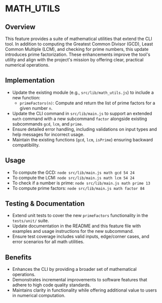 # MATH_UTILS

## Overview
This feature provides a suite of mathematical utilities that extend the CLI tool. In addition to computing the Greatest Common Divisor (GCD), Least Common Multiple (LCM), and checking for prime numbers, this update introduces prime factorization. These enhancements improve the tool's utility and align with the project's mission by offering clear, practical numerical operations.

## Implementation
- Update the existing module (e.g., `src/lib/math_utils.js`) to include a new function:
  - `primeFactors(n)`: Compute and return the list of prime factors for a given number `n`.
- Update the CLI command in `src/lib/main.js` to support an extended `math` command with a new subcommand `factor` alongside existing subcommands `gcd`, `lcm`, and `prime`.
- Ensure detailed error handling, including validations on input types and help messages for incorrect usage.
- Maintain the existing functions (`gcd`, `lcm`, `isPrime`) ensuring backward compatibility.

## Usage
- To compute the GCD: `node src/lib/main.js math gcd 54 24`
- To compute the LCM: `node src/lib/main.js math lcm 54 24`
- To check if a number is prime: `node src/lib/main.js math prime 13`
- To compute prime factors: `node src/lib/main.js math factor 84`

## Testing & Documentation
- Extend unit tests to cover the new `primeFactors` functionality in the `tests/unit/` suite.
- Update documentation in the README and this feature file with examples and usage instructions for the new subcommand.
- Ensure test coverage includes valid inputs, edge/corner cases, and error scenarios for all math utilities.

## Benefits
- Enhances the CLI by providing a broader set of mathematical operations.
- Demonstrates incremental improvements to software features that adhere to high code quality standards.
- Maintains clarity in functionality while offering additional value to users in numerical computation.
